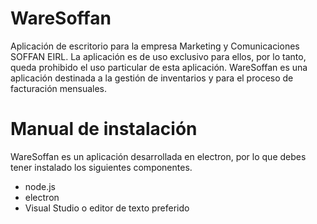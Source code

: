 # WareSoffan

Aplicación de escritorio para la empresa Marketing y Comunicaciones SOFFAN EIRL. La aplicación es de uso exclusivo para ellos, por lo tanto, queda prohibido el uso particular de esta aplicación. WareSoffan es una aplicación destinada a la gestión de inventarios y para el proceso de facturación mensuales.

# Manual de instalación

WareSoffan es un aplicación desarrollada en electron, por lo que debes tener instalado los siguientes componentes.

- node.js 
- electron 
- Visual Studio o editor de texto preferido
